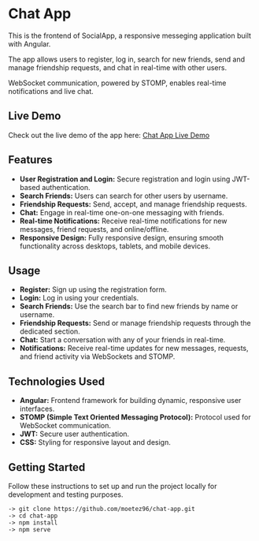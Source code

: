 # Chat App

This is the frontend of SocialApp, a responsive messeging application built with Angular.

The app allows users to register, log in, search for new friends, send and manage friendship requests, and chat in real-time with other users. 

WebSocket communication, powered by STOMP, enables real-time notifications and live chat.

## Live Demo
Check out the live demo of the app here: 
[Chat App Live Demo](https://chat-app-rust-phi.vercel.app/)

## Features
- **User Registration and Login:** Secure registration and login using JWT-based authentication.
- **Search Friends:** Users can search for other users by username.
- **Friendship Requests:** Send, accept, and manage friendship requests.
- **Chat:** Engage in real-time one-on-one messaging with friends.
- **Real-time Notifications:** Receive real-time notifications for new messages, friend requests, and online/offline.
- **Responsive Design:** Fully responsive design, ensuring smooth functionality across desktops, tablets, and mobile devices.

## Usage
- **Register:** Sign up using the registration form.
- **Login:** Log in using your credentials.
- **Search Friends:** Use the search bar to find new friends by name or username.
- **Friendship Requests:** Send or manage friendship requests through the dedicated section.
- **Chat:** Start a conversation with any of your friends in real-time.
- **Notifications:** Receive real-time updates for new messages, requests, and friend activity via WebSockets and STOMP.

## Technologies Used
- **Angular:** Frontend framework for building dynamic, responsive user interfaces.
- **STOMP (Simple Text Oriented Messaging Protocol):** Protocol used for WebSocket communication.
- **JWT:** Secure user authentication.   
- **CSS:** Styling for responsive layout and design. 

## Getting Started

Follow these instructions to set up and run the project locally for development and testing purposes.

```
-> git clone https://github.com/moetez96/chat-app.git
-> cd chat-app
-> npm install
-> npm serve
```
